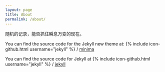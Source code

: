 ```yaml
---
layout: page
title: About
permalink: /about/
---
```


随机的记录，能否抓住瞬息万变的现在。

You can find the source code for the Jekyll new theme at:
{% include icon-github.html username="jekyll" %} /
[minima](https://github.com/jekyll/minima)

You can find the source code for Jekyll at
{% include icon-github.html username="jekyll" %} /
[jekyll](https://github.com/jekyll/jekyll)
